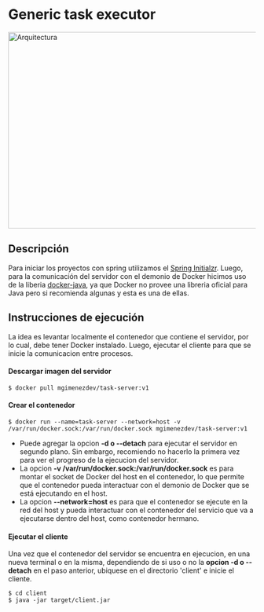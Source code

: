 <style type="text/css">
    img {
        width: 550px;
        height: 400px;
    }
</style>

# Generic task executor

![Arquitectura](https://github.com/matiasgimenezdev/generic-task-service/assets/117539520/fddcdd47-a28e-4077-b282-6f134ce04cc4)

## Descripción
Para iniciar los proyectos con spring utilizamos el [Spring Initialzr](https://start.spring.io/). Luego, para la comunicación del servidor con el demonio de Docker hicimos uso de la liberia [docker-java](https://github.com/docker-java/docker-java), ya que Docker no provee una libreria oficial para Java pero si recomienda algunas y esta es una de ellas.

## Instrucciones de ejecución

La idea es levantar localmente el contenedor que contiene el servidor, por lo cual, debe tener Docker instalado. Luego, ejecutar el cliente para que se inicie la comunicacion entre procesos.

#### Descargar imagen del servidor
```
$ docker pull mgimenezdev/task-server:v1
```

#### Crear el contenedor
```
$ docker run --name=task-server --network=host -v /var/run/docker.sock:/var/run/docker.sock mgimenezdev/task-server:v1
```
- Puede agregar la opcion **-d o --detach** para ejecutar el servidor en segundo plano. Sin embargo, recomiendo no hacerlo la primera vez para ver el progreso de la ejecucion del servidor.
- La opcion **-v /var/run/docker.sock:/var/run/docker.sock** es para montar el socket de Docker del host en el contenedor, lo que permite que el contenedor pueda interactuar con el demonio de Docker que se está ejecutando en el host.
- La opcion **--network=host** es para que el contenedor se ejecute en la red del host y pueda interactuar con el contenedor del servicio que va a ejecutarse dentro del host, como contenedor hermano.

#### Ejecutar el cliente
Una vez que el contenedor del servidor se encuentra en ejecucion, en una nueva terminal o en la misma, dependiendo de si uso o no la **opcion -d o --detach** en el paso anterior, ubiquese en el directorio 'client' e inicie el cliente. <br>
```
$ cd client
$ java -jar target/client.jar
```
